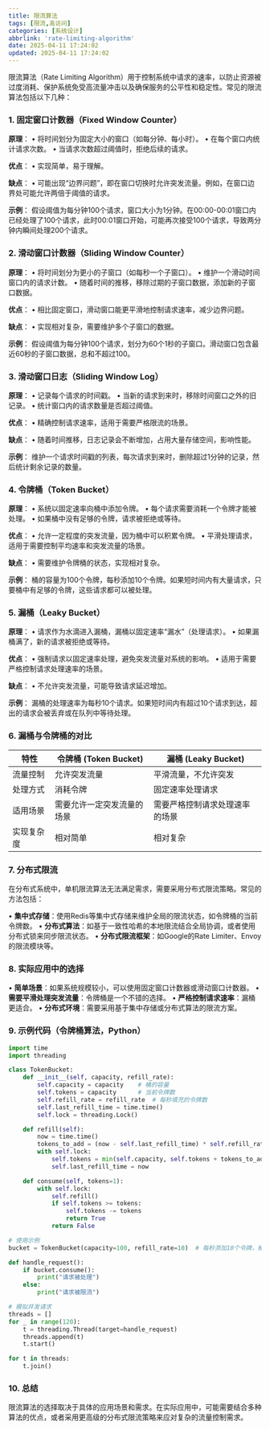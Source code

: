 ```yaml
---
title: 限流算法
tags: [限流,高访问]
categories: [系统设计]
abbrlink: 'rate-limiting-algorithm'
date: 2025-04-11 17:24:02
updated: 2025-04-11 17:24:02
---
```


限流算法（Rate Limiting Algorithm）用于控制系统中请求的速率，以防止资源被过度消耗、保护系统免受高流量冲击以及确保服务的公平性和稳定性。常见的限流算法包括以下几种：

### 1. 固定窗口计数器（Fixed Window Counter）

**原理**：
• 将时间划分为固定大小的窗口（如每分钟、每小时）。
• 在每个窗口内统计请求次数。
• 当请求次数超过阈值时，拒绝后续的请求。

**优点**：
• 实现简单，易于理解。

**缺点**：
• 可能出现“边界问题”，即在窗口切换时允许突发流量。例如，在窗口边界处可能允许两倍于阈值的请求。

**示例**：
假设阈值为每分钟100个请求，窗口大小为1分钟。在00:00-00:01窗口内已经处理了100个请求，此时00:01窗口开始，可能再次接受100个请求，导致两分钟内瞬间处理200个请求。

### 2. 滑动窗口计数器（Sliding Window Counter）

**原理**：
• 将时间划分为更小的子窗口（如每秒一个子窗口）。
• 维护一个滑动时间窗口内的请求计数。
• 随着时间的推移，移除过期的子窗口数据，添加新的子窗口数据。

**优点**：
• 相比固定窗口，滑动窗口能更平滑地控制请求速率，减少边界问题。

**缺点**：
• 实现相对复杂，需要维护多个子窗口的数据。

**示例**：
假设阈值为每分钟100个请求，划分为60个1秒的子窗口。滑动窗口包含最近60秒的子窗口数据，总和不超过100。

### 3. 滑动窗口日志（Sliding Window Log）

**原理**：
• 记录每个请求的时间戳。
• 当新的请求到来时，移除时间窗口之外的旧记录。
• 统计窗口内的请求数量是否超过阈值。

**优点**：
• 精确控制请求速率，适用于需要严格限流的场景。

**缺点**：
• 随着时间推移，日志记录会不断增加，占用大量存储空间，影响性能。

**示例**：
维护一个请求时间戳的列表，每次请求到来时，删除超过1分钟的记录，然后统计剩余记录的数量。

### 4. 令牌桶（Token Bucket）

**原理**：
• 系统以固定速率向桶中添加令牌。
• 每个请求需要消耗一个令牌才能被处理。
• 如果桶中没有足够的令牌，请求被拒绝或等待。

**优点**：
• 允许一定程度的突发流量，因为桶中可以积累令牌。
• 平滑处理请求，适用于需要控制平均速率和突发流量的场景。

**缺点**：
• 需要维护令牌桶的状态，实现相对复杂。

**示例**：
桶的容量为100个令牌，每秒添加10个令牌。如果短时间内有大量请求，只要桶中有足够的令牌，这些请求都可以被处理。

### 5. 漏桶（Leaky Bucket）

**原理**：
• 请求作为水滴进入漏桶，漏桶以固定速率“漏水”（处理请求）。
• 如果漏桶满了，新的请求被拒绝或等待。

**优点**：
• 强制请求以固定速率处理，避免突发流量对系统的影响。
• 适用于需要严格控制请求处理速率的场景。

**缺点**：
• 不允许突发流量，可能导致请求延迟增加。

**示例**：
漏桶的处理速率为每秒10个请求。如果短时间内有超过10个请求到达，超出的请求会被丢弃或在队列中等待处理。

### 6. 漏桶与令牌桶的对比

| 特性          | 令牌桶 (Token Bucket)          | 漏桶 (Leaky Bucket)            |
|---------------|---------------------------------|--------------------------------|
| 流量控制      | 允许突发流量                    | 平滑流量，不允许突发           |
| 处理方式      | 消耗令牌                        | 固定速率处理请求               |
| 适用场景      | 需要允许一定突发流量的场景      | 需要严格控制请求处理速率的场景 |
| 实现复杂度    | 相对简单                        | 相对复杂                       |

### 7. 分布式限流

在分布式系统中，单机限流算法无法满足需求，需要采用分布式限流策略。常见的方法包括：

• **集中式存储**：使用Redis等集中式存储来维护全局的限流状态，如令牌桶的当前令牌数。
• **分布式算法**：如基于一致性哈希的本地限流结合全局协调，或者使用分布式锁来同步限流状态。
• **分布式限流框架**：如Google的Rate Limiter、Envoy的限流模块等。

### 8. 实际应用中的选择

• **简单场景**：如果系统规模较小，可以使用固定窗口计数器或滑动窗口计数器。
• **需要平滑处理突发流量**：令牌桶是一个不错的选择。
• **严格控制请求速率**：漏桶更适合。
• **分布式环境**：需要采用基于集中存储或分布式算法的限流方案。

### 9. 示例代码（令牌桶算法，Python）

```python
import time
import threading

class TokenBucket:
    def __init__(self, capacity, refill_rate):
        self.capacity = capacity    # 桶的容量
        self.tokens = capacity      # 当前令牌数
        self.refill_rate = refill_rate  # 每秒填充的令牌数
        self.last_refill_time = time.time()
        self.lock = threading.Lock()

    def refill(self):
        now = time.time()
        tokens_to_add = (now - self.last_refill_time) * self.refill_rate
        with self.lock:
            self.tokens = min(self.capacity, self.tokens + tokens_to_add)
            self.last_refill_time = now

    def consume(self, tokens=1):
        with self.lock:
            self.refill()
            if self.tokens >= tokens:
                self.tokens -= tokens
                return True
            return False

# 使用示例
bucket = TokenBucket(capacity=100, refill_rate=10)  # 每秒添加10个令牌，桶容量为100

def handle_request():
    if bucket.consume():
        print("请求被处理")
    else:
        print("请求被限流")

# 模拟并发请求
threads = []
for _ in range(120):
    t = threading.Thread(target=handle_request)
    threads.append(t)
    t.start()

for t in threads:
    t.join()
```

### 10. 总结

限流算法的选择取决于具体的应用场景和需求。在实际应用中，可能需要结合多种算法的优点，或者采用更高级的分布式限流策略来应对复杂的流量控制需求。